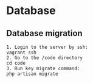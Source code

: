 # Database

## Database migration
```
1. Login to the server by ssh:
vagrant ssh
2. Go to the /code directory
cd code
3. Run key migrate command:
php artisan migrate
```